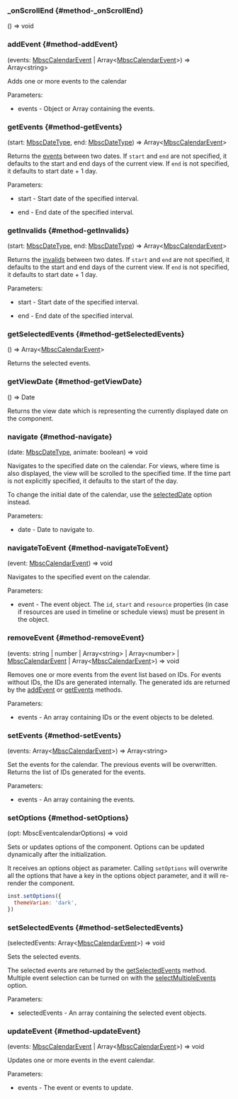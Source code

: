 ### _onScrollEnd {#method-_onScrollEnd}

() => void



### addEvent {#method-addEvent}

(events: [MbscCalendarEvent](#type-MbscCalendarEvent) &#124; Array&lt;[MbscCalendarEvent](#type-MbscCalendarEvent)&gt;) => Array&lt;string&gt;


Adds one or more events to the calendar

Parameters:
 - events - Object or Array containing the events.


### getEvents {#method-getEvents}

(start: [MbscDateType](#type-MbscDateType), end: [MbscDateType](#type-MbscDateType)) => Array&lt;[MbscCalendarEvent](#type-MbscCalendarEvent)&gt;


Returns the [events](#opt-data) between two dates. If `start` and `end` are not specified,
it defaults to the start and end days of the current view.
If `end` is not specified, it defaults to start date + 1 day.

Parameters:
 - start - Start date of the specified interval.

 - end - End date of the specified interval.


### getInvalids {#method-getInvalids}

(start: [MbscDateType](#type-MbscDateType), end: [MbscDateType](#type-MbscDateType)) => Array&lt;[MbscCalendarEvent](#type-MbscCalendarEvent)&gt;


Returns the [invalids](#opt-invalid) between two dates. If `start` and `end` are not specified,
it defaults to the start and end days of the current view.
If `end` is not specified, it defaults to start date + 1 day.

Parameters:
 - start - Start date of the specified interval.

 - end - End date of the specified interval.


### getSelectedEvents {#method-getSelectedEvents}

() => Array&lt;[MbscCalendarEvent](#type-MbscCalendarEvent)&gt;


Returns the selected events.

### getViewDate {#method-getViewDate}

() => Date


Returns the view date which is representing the currently displayed date on the component.

### navigate {#method-navigate}

(date: [MbscDateType](#type-MbscDateType), animate: boolean) => void


Navigates to the specified date on the calendar.
For views, where time is also displayed, the view will be scrolled to the specified time.
If the time part is not explicitly specified, it defaults to the start of the day.

To change the initial date of the calendar, use the [selectedDate](#opt-selectedDate) option instead.

Parameters:
 - date - Date to navigate to.


### navigateToEvent {#method-navigateToEvent}

(event: [MbscCalendarEvent](#type-MbscCalendarEvent)) => void


Navigates to the specified event on the calendar.

Parameters:
 - event - The event object. The `id`, `start` and `resource` properties (in case if resources
are used in timeline or schedule views) must be present in the object.


### removeEvent {#method-removeEvent}

(events: string &#124; number &#124; Array&lt;string&gt; &#124; Array&lt;number&gt; &#124; [MbscCalendarEvent](#type-MbscCalendarEvent) &#124; Array&lt;[MbscCalendarEvent](#type-MbscCalendarEvent)&gt;) => void


Removes one or more events from the event list based on IDs. For events without IDs, the IDs are generated internally.
The generated ids are returned by the [addEvent](#method-addEvent) or [getEvents](#method-getEvents) methods.

Parameters:
 - events - An array containing IDs or the event objects to be deleted.


### setEvents {#method-setEvents}

(events: Array&lt;[MbscCalendarEvent](#type-MbscCalendarEvent)&gt;) => Array&lt;string&gt;


Set the events for the calendar. The previous events will be overwritten.
Returns the list of IDs generated for the events.

Parameters:
 - events - An array containing the events.


### setOptions {#method-setOptions}

(opt: MbscEventcalendarOptions) => void


Sets or updates options of the component. Options can be updated dynamically after the initialization.

It receives an options object as parameter. Calling `setOptions` will overwrite all the options that
have a key in the options object parameter, and it will re-render the component.

```js
inst.setOptions({
  themeVarian: 'dark',
})
```

### setSelectedEvents {#method-setSelectedEvents}

(selectedEvents: Array&lt;[MbscCalendarEvent](#type-MbscCalendarEvent)&gt;) => void


Sets the selected events.

The selected events are returned by the [getSelectedEvents](#method-getSelectedEvents) method.
Multiple event selection can be turned on with the [selectMultipleEvents](#opt-selectMultipleEvents) option.

Parameters:
 - selectedEvents - An array containing the selected event objects.


### updateEvent {#method-updateEvent}

(events: [MbscCalendarEvent](#type-MbscCalendarEvent) &#124; Array&lt;[MbscCalendarEvent](#type-MbscCalendarEvent)&gt;) => void


Updates one or more events in the event calendar.

Parameters:
 - events - The event or events to update.

